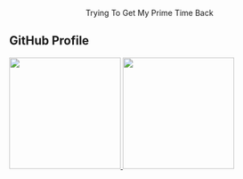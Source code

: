

<!--
## Hi there 👋
**phoneminmyat102/phoneminmyat102** is a ✨ _special_ ✨ repository because its `README.md` (this file) appears on your GitHub profile.

Here are some ideas to get you started:

- 🔭 I’m currently working on ...
- 🌱 I’m currently learning ...
- 👯 I’m looking to collaborate on ...
- 🤔 I’m looking for help with ...
- 💬 Ask me about ...
- 📫 How to reach me: ...
- 😄 Pronouns: ...
- ⚡ Fun fact: ...
-->
<div align="center">
  <p>Trying To Get My Prime Time Back</p>
</div>

## GitHub Profile

<div>
  <a href="https://github.com/phoneminmyat102">
  <img height="200em" src="https://github-readme-stats.vercel.app/api?username=phoneminmyat102&show_icons=true&theme=radical"/>
  <img height="200em" src="https://github-readme-stats.vercel.app/api/top-langs/?username=phoneminmyat102&layout=donut&langs_count=10&theme=radical"/>
</div>

